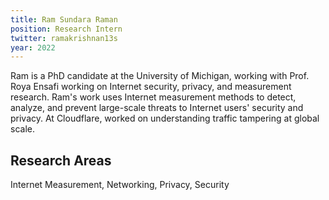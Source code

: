 ```yaml
---
title: Ram Sundara Raman
position: Research Intern
twitter: ramakrishnan13s
year: 2022
---
```


Ram is a PhD candidate at the University of Michigan, working with Prof. Roya Ensafi working on Internet security, privacy, and measurement research. Ram's work uses Internet measurement methods to detect, analyze, and prevent large-scale threats to Internet users' security and privacy. At Cloudflare, worked on understanding traffic tampering at global scale.

## Research Areas
Internet Measurement, Networking, Privacy, Security